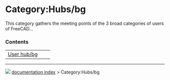 # Category:Hubs/bg
This category gathers the meeting points of the 3 broad categories of users of FreeCAD\...

### Contents

|     |     |     |
| --- | --- | --- |
| [User hub/bg](User_hub/bg.md) |



---
![](images/Button_right.svg) [documentation index](../README.md) > Category:Hubs/bg
